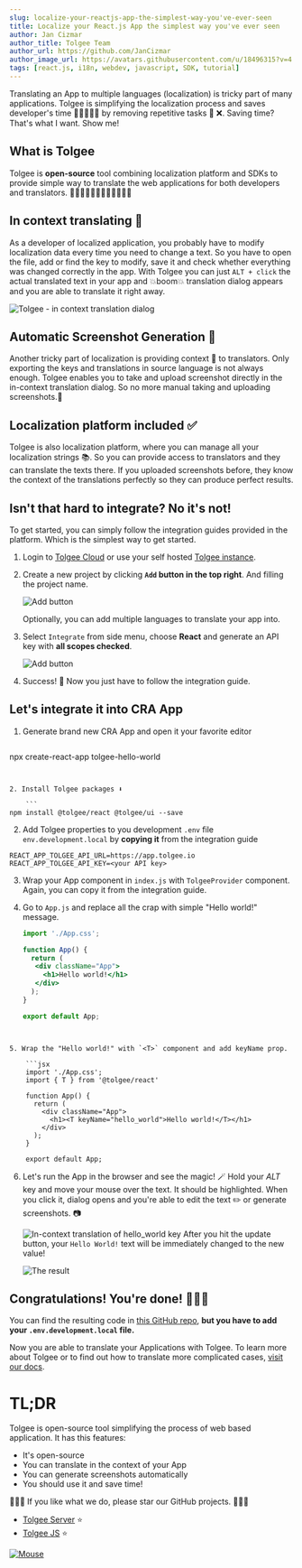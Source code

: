 ```yaml
---
slug: localize-your-reactjs-app-the-simplest-way-you've-ever-seen
title: Localize your React.js App the simplest way you've ever seen
author: Jan Cizmar
author_title: Tolgee Team
author_url: https://github.com/JanCizmar
author_image_url: https://avatars.githubusercontent.com/u/18496315?v=4
tags: [react.js, i18n, webdev, javascript, SDK, tutorial]
---
```


Translating an App to multiple languages (localization) is tricky part of many applications. Tolgee is simplifying the localization process and saves developer's time 👨‍💻👩🏻‍💻 by removing repetitive tasks 🔁 ❌. Saving time? That's what I want. Show me!

## What is Tolgee
Tolgee is **open-source** tool combining localization platform and SDKs to provide simple way to translate the web applications for both developers and translators. 👨‍💻👩🏻‍💻🧖🏼👩🏻‍💻🧖🏼

## In context translating 📖
As a developer of localized application, you probably have to modify localization data every time you need to change a text. So you have to open the file, add or find the key to modify, save it and check whether everything was changed correctly in the app. With Tolgee you can just `ALT + click` the actual translated text in your app and 💥boom💥 translation dialog appears and you are able to translate it right away.

![Tolgee - in context translation dialog](https://dev-to-uploads.s3.amazonaws.com/uploads/articles/43135o8bo4w65qw868kc.png)
 
## Automatic Screenshot Generation 📸
Another tricky part of localization is providing context 📖 to translators. Only exporting the keys and translations in source language is not always enough. Tolgee enables you to take and upload screenshot directly in the in-context translation dialog. So no more manual taking and uploading screenshots.🌄

## Localization platform included ✅
Tolgee is also localization platform, where you can manage all your localization strings 📚. So you can provide access to translators and they can translate the texts there. If you uploaded screenshots before, they know the context of the translations perfectly so they can produce perfect results.

## Isn't that hard to integrate? No it's not!
To get started, you can simply follow the integration guides provided in the platform. Which is the simplest way to get started. 

1. Login to [Tolgee Cloud](https://app.tolgee.io) or use your self hosted [Tolgee instance](https://tolgee.io/docs/server_and_web_app/self_hosting/running_with_docker).

2. Create a new project by clicking **`Add` button in the top right**. And filling the project name.

    ![Add button](https://dev-to-uploads.s3.amazonaws.com/uploads/articles/3993x5vuqmrfqbvz6lov.png)
 
    Optionally, you can add multiple languages to translate your app into.

3. Select `Integrate` from side menu, choose **React** and generate an API key with **all scopes checked**.

    ![Add button](https://dev-to-uploads.s3.amazonaws.com/uploads/articles/iwnhivvi8fr48u16iy4a.png)

4. Success! 🎉 Now you just have to follow the integration guide.

## Let's integrate it into CRA App 
1. Generate brand new CRA App and open it your favorite editor

    ```bash
npx create-react-app tolgee-hello-world
```


2. Install Tolgee packages ⬇️

    ```
npm install @tolgee/react @tolgee/ui --save
```


2. Add Tolgee properties to you development `.env` file `env.development.local` by **copying it** from the integration guide
```
REACT_APP_TOLGEE_API_URL=https://app.tolgee.io
REACT_APP_TOLGEE_API_KEY=<your API key>
```


3. Wrap your App component in `index.js` with `TolgeeProvider` component. Again, you can copy it from the integration guide.

4. Go to `App.js` and replace all the crap with simple "Hello world!" message.

    ```jsx
    import './App.css';

    function App() {
      return (
       <div className="App">
         <h1>Hello world!</h1>
       </div>
      );
    }
    
    export default App;
```


5. Wrap the "Hello world!" with `<T>` component and add keyName prop.

    ```jsx
    import './App.css';
    import { T } from '@tolgee/react'
    
    function App() {
      return (
        <div className="App">
          <h1><T keyName="hello_world">Hello world!</T></h1>
        </div>
      );
    }
    
    export default App;
```

6. Let's run the App in the browser and see the magic! 🪄 Hold your *ALT* key and move your mouse over the text. It should be highlighted. When you click it, dialog opens and you're able to edit the text ✏️ or generate screenshots. 📷

    ![In-context translation of hello_world key](https://dev-to-uploads.s3.amazonaws.com/uploads/articles/vz4o6exaqanlxcm6ruft.png)
    After you hit the update button, your `Hello World!` text will be immediately changed to the new value!

    ![The result](https://dev-to-uploads.s3.amazonaws.com/uploads/articles/wqd1z1v4ubq0oxfuhmz1.png)
 
## Congratulations! You're done! 🎉🎉🎉

You can find the resulting code in [this GitHub repo](https://github.com/JanCizmar/tolgee-react-hello-world), **but you have to add your `.env.development.local` file.**

Now you are able to translate your Applications with Tolgee. To learn more about Tolgee or to find out how to translate more complicated cases, [visit our docs](https://tolgee.io).

# TL;DR

Tolgee is open-source tool simplifying the process of web based application. It has this features:
 
  - It's open-source
  - You can translate in the context of your App
  - You can generate screenshots automatically
  - You should use it and save time!

 🙏🙏🙏 If you like what we do, please star our GitHub projects. 🙏🙏🙏
 - [Tolgee Server](https://github.com/tolgee/server) ⭐
 - [Tolgee JS](https://github.com/tolgee/tolgee-js) ⭐


[![Mouse](https://dev-to-uploads.s3.amazonaws.com/uploads/articles/rq3xtc3ikjzpbkx3it93.jpg)](https://tolgee.io)